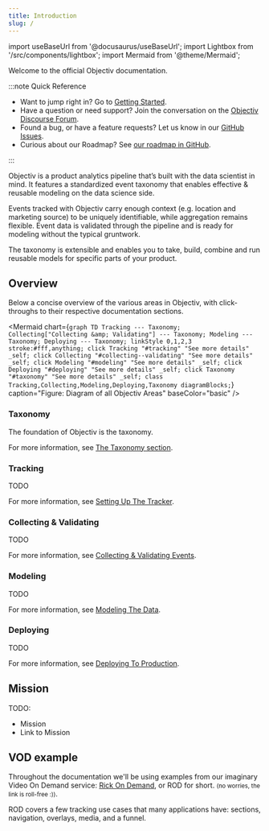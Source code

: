 ```yaml
---
title: Introduction
slug: /
---
```


import useBaseUrl from '@docusaurus/useBaseUrl';
import Lightbox from '/src/components/lightbox';
import Mermaid from '@theme/Mermaid';

Welcome to the official Objectiv documentation.

:::note Quick Reference

*  Want to jump right in? Go to [Getting Started](getting-started).
*  Have a question or need support? Join the conversation on the [Objectiv Discourse Forum](https://discourse.objectiv.io).
*  Found a bug, or have a feature requests? Let us know in our [GitHub Issues](https://github.com/objectiv).
*  Curious about our Roadmap? See [our roadmap in GitHub](https://github.com/objectiv).

:::

Objectiv is a product analytics pipeline that’s built with the data scientist in mind. It features a standardized event taxonomy that enables effective & reusable modeling on the data science side.

Events tracked with Objectiv carry enough context (e.g. location and marketing source) to be uniquely identifiable, while aggregation remains flexible. Event data is validated through the pipeline and is ready for modeling without the typical gruntwork. 

The taxonomy is extensible and enables you to take, build, combine and run reusable models for specific parts of your product. 

## Overview
Below a concise overview of the various areas in Objectiv, with click-throughs to their respective documentation sections.

<Mermaid chart={`
	graph TD
    Tracking --- Taxonomy;
    Collecting["Collecting &amp; Validating"] --- Taxonomy;
    Modeling --- Taxonomy;
    Deploying --- Taxonomy;
    linkStyle 0,1,2,3 stroke:#fff,anything;
    click Tracking "#tracking" "See more details" _self;
    click Collecting "#collecting--validating" "See more details" _self;
    click Modeling "#modeling" "See more details" _self;
    click Deploying "#deploying" "See more details" _self;
    click Taxonomy "#taxonomy" "See more details" _self;
    class Tracking,Collecting,Modeling,Deploying,Taxonomy diagramBlocks;
`} caption="Figure: Diagram of all Objectiv Areas" baseColor="basic" />

### Taxonomy
The foundation of Objectiv is the taxonomy. 

For more information, see [The Taxonomy section](taxonomy/overview).

### Tracking
TODO

For more information, see [Setting Up The Tracker](setting-up-the-tracker).

### Collecting & Validating
TODO

For more information, see [Collecting & Validating Events](collecting-and-validating-events).

### Modeling
TODO

For more information, see [Modeling The Data](modeling-the-data).

### Deploying
TODO

For more information, see [Deploying To Production](deploying-to-production).

## Mission
TODO:
* Mission
* Link to Mission

## VOD example
Throughout the documentation we'll be using examples from our imaginary Video On Demand service: [Rick On Demand](https://rick.objectiv.io), or ROD for short. <small>(no worries, the link is roll-free :))</small>. 

ROD covers a few tracking use cases that many applications  have: sections, navigation, overlays, media, and a funnel.

<Lightbox src="/img/docs/ROD-homepage.png" title="ROD homepage" caption="Figure: Rick On Demand (ROD) homepage" size="l" type="zoom" />
